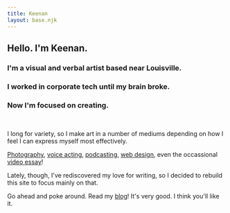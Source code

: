 ```yaml
---
title: Keenan
layout: base.njk
---
```


## Hello. I'm Keenan.

### I'm a visual and verbal artist based near Louisville. 

### I worked in corporate tech until my brain broke. 

### Now I'm focused on creating.

<br>

I long for variety, so I make art in a number of mediums depending on how I feel I can express myself most effectively. 

[Photography][1], [voice acting][2], [podcasting][3], [web design][4], even the occassional [video essay][5]! 

Lately, though, I've rediscovered my love for writing, so I decided to rebuild this site to focus mainly on that.

Go ahead and poke around. Read my [blog][6]! It's very good. I think you'll like it.

[1]: https://glass.photo/keenan
[2]: /vo
[3]: /avgab/
[4]: /about/colophon
[5]: https://www.youtube.com/@snakebeefalo
[6]: /avgb